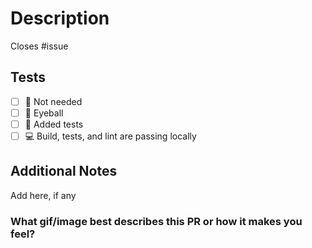 # Description

Closes #issue

## Tests
- [ ] 🧠 Not needed
- [ ] 👀 Eyeball
- [ ] 🤖 Added tests
- [ ] 💻 Build, tests, and lint are passing locally

## Additional Notes

Add here, if any

###  What gif/image best describes this PR or how it makes you feel?
<!-- GIFs For Github Chrome Extension https://chromewebstore.google.com/detail/gifs-for-github/dkgjnpbipbdaoaadbdhpiokaemhlphep consider using width="200" in the img tag -->
